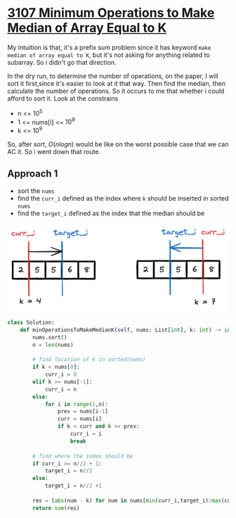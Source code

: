 # [3107 Minimum Operations to Make Median of Array Equal to K](https://leetcode.com/problems/minimum-operations-to-make-median-of-array-equal-to-k/description/)


My intuition is that, it's a prefix sum problem since it has keyword `make median of array equal to K`, but it's not asking for anything related to subarray. So i didn't go that direction.

In the dry run, to determine the number of operations, on the paper, I will sort it first,since it's easier to look at it that way. Then find the median, then calculate the number of operations. So it occurs to me that whether i could afford to sort it. Look at the constrains

- n <= $10^5$
- 1 <= nums[i] <= $10^9$
- k <= $10^9$

So, after sort, $O(nlogn)$ would be like on the worst possible case that we can AC it. So i went down that route.


## Approach 1

- sort the `nums`
- find the `curr_i` defined as the index where `k` should be inserted in sorted `nums`
- find the `target_i` defined as the index that the median should be

![](./assets/1.excalidraw.png)

```python
class Solution:
    def minOperationsToMakeMedianK(self, nums: List[int], k: int) -> int:
        nums.sort()
        n = len(nums)
        
        # find location of k in sorted(nums)
        if k < nums[0]:
            curr_i = 0
        elif k >= nums[-1]:
            curr_i = n
        else:            
            for i in range(1,n):
                prev = nums[i-1]
                curr = nums[i]
                if k < curr and k >= prev:
                    curr_i = i
                    break
        
        # find where the index should be
        if curr_i >= n//2 + 1:
            target_i = n//2
        else:
            target_i = n//2 +1
        
        res = [abs(num - k) for num in nums[min(curr_i,target_i):max(curr_i,target_i)]]
        return sum(res)
```